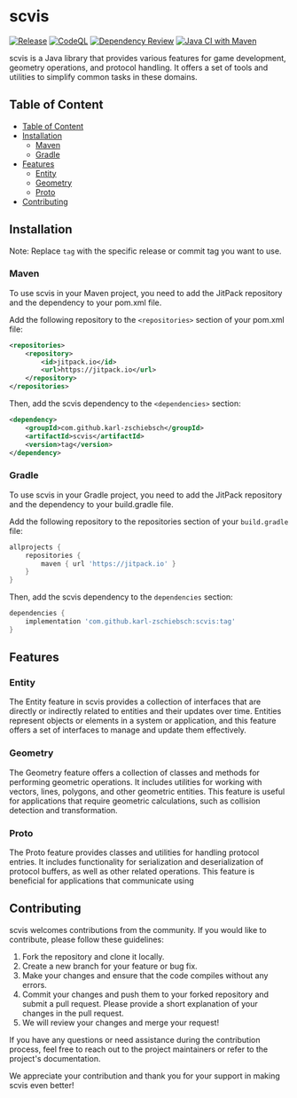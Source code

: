# scvis

[![Release](https://jitpack.io/v/karl-zschiebsch/scvis.svg)](https://jitpack.io/#karl-zschiebsch/scvis)
[![CodeQL](https://github.com/karl-zschiebsch/scvis/actions/workflows/codeql.yml/badge.svg)](https://github.com/karl-zschiebsch/scvis/actions/workflows/codeql.yml)
[![Dependency Review](https://github.com/karl-zschiebsch/scvis/actions/workflows/dependency-review.yml/badge.svg)](https://github.com/karl-zschiebsch/scvis/actions/workflows/dependency-review.yml)
[![Java CI with Maven](https://github.com/karl-zschiebsch/scvis/actions/workflows/maven.yml/badge.svg)](https://github.com/karl-zschiebsch/scvis/actions/workflows/maven.yml)

scvis is a Java library that provides various features for game development, geometry operations, and protocol handling. It offers a set of tools and utilities to simplify common tasks in these domains.

## Table of Content

- [Table of Content](#table-of-content)
- [Installation](#installation)
	- [Maven](#maven)
	- [Gradle](#gradle)
- [Features](#features)
	- [Entity](#entity)
	- [Geometry](#geometry)
	- [Proto](#proto)
- [Contributing](#contributing)

## Installation

Note: Replace ``tag`` with the specific release or commit tag you want to use.

### Maven

To use scvis in your Maven project, you need to add the JitPack repository and the dependency to your pom.xml file.

Add the following repository to the ``<repositories>`` section of your pom.xml file:

```xml
<repositories>
	<repository>
	    <id>jitpack.io</id>
	    <url>https://jitpack.io</url>
	</repository>
</repositories>
```

Then, add the scvis dependency to the ``<dependencies>`` section:

```xml
<dependency>
	<groupId>com.github.karl-zschiebsch</groupId>
	<artifactId>scvis</artifactId>
	<version>tag</version>
</dependency>
```

### Gradle

To use scvis in your Gradle project, you need to add the JitPack repository and the dependency to your build.gradle file.

Add the following repository to the repositories section of your ``build.gradle`` file:

```gradle
allprojects {
	repositories {
		maven { url 'https://jitpack.io' }
	}
}
```

Then, add the scvis dependency to the ``dependencies`` section:

```gradle
dependencies {
	implementation 'com.github.karl-zschiebsch:scvis:tag'
}
```

## Features

### Entity

The Entity feature in scvis provides a collection of interfaces that are directly or indirectly related to entities and their updates over time. Entities represent objects or elements in a system or application, and this feature offers a set of interfaces to manage and update them effectively.

### Geometry

The Geometry feature offers a collection of classes and methods for performing geometric operations. It includes utilities for working with vectors, lines, polygons, and other geometric entities. This feature is useful for applications that require geometric calculations, such as collision detection and transformation.

### Proto

The Proto feature provides classes and utilities for handling protocol entries. It includes functionality for serialization and deserialization of protocol buffers, as well as other related operations. This feature is beneficial for applications that communicate using

## Contributing

scvis welcomes contributions from the community. If you would like to contribute, please follow these guidelines:

1. Fork the repository and clone it locally.
2. Create a new branch for your feature or bug fix.
3. Make your changes and ensure that the code compiles without any errors.
4. Commit your changes and push them to your forked repository and submit a pull request. Please provide a short explanation of your changes in the pull request.
5. We will review your changes and merge your request!

If you have any questions or need assistance during the contribution process, feel free to reach out to the project maintainers or refer to the project's documentation.

We appreciate your contribution and thank you for your support in making scvis even better!